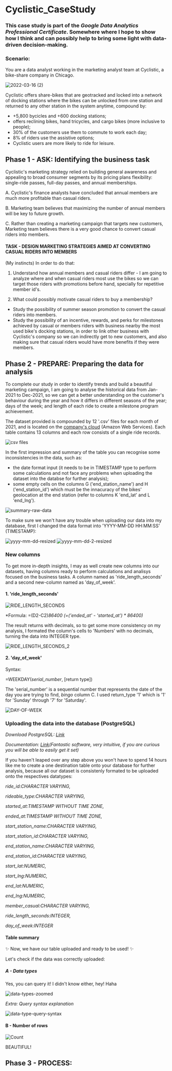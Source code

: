# Cyclistic_CaseStudy

### This case study is part of the *Google Data Analytics Professional Certificate*. Somewhere where I hope to show how I think and can possibly help to bring some light with data-driven decision-making.


### Scenario:
You are a data analyst working in the marketing analyst team at Cyclistic, a bike-share company in Chicago.


![2022-03-16 (2)](https://user-images.githubusercontent.com/101608594/158488919-b132478a-391d-4a1d-94a4-abd91b89cb83.png)


Cyclistic offers share-bikes that are geotracked and locked into a network of docking stations where the bikes can be unlocked from one station and returned to any other station in the system anytime, compound by:
* +5,800 bycicles and +600 docking stations;
* offers reclining bikes, hand tricycles, and cargo bikes (more inclusive to people);
* 30% of the customers use them to commute to work each day;
* 8% of riders use the assistive options;
* Cyclistic users are more likely to ride for leisure.


## Phase 1 - ASK: Identifying the business task


Cyclistic's marketing strategy relied on building general awareness and appealing to broad consumer segments by its pricing plans flexibility: single-ride passes, full-day passes, and annual memberships.

  A. Cyclistic's finance analysts have concluded that annual members are much more profitable than casual riders.
  
  B. Marketing team believes that maximizing the number of annual members will be key to future growth.
  
  C. Rather than creating a marketing campaign that targets new customers, Marketing team believes there is a very good chance to convert casual riders into members.


#### TASK - DESIGN MARKETING STRATEGIES AIMED AT CONVERTING CASUAL RIDERS INTO MEMBERS


(My instincts) In order to do that:

1. Understand how annual members and casual riders differ - I am going to analyze where and when casual riders most use the bikes so we can target those riders with promotions before hand, specially for repetitive member id's.

2. What could possibly motivate casual riders to buy a membership?
  - Study the possibility of summer season promotion to convert the casual riders into members.
  - Study the possibility of an incentive, rewards, and perks for milestones achieved by casual or members riders with business nearby the most used bike's docking stations, in order to link other business with Cyclistic's company so we can indirectly get to new customers, and also making sure that casual riders would have more benefits if they were members.


## Phase 2 - PREPARE: Preparing the data for analysis


To complete our study in order to identify trends and build a beautiful marketing campaign, I am going to analyse the historical data from Jan-2021 to Dec-2021, so we can get a better understanding on the customer's behaviour during the year and how it differs in different seasons of the year; days of the week; and length of each ride to create a milestone program achievement.

The dataset provided is compounded by 12 '.csv' files for each month of 2021, and is located on the [company's cloud](https://divvy-tripdata.s3.amazonaws.com/index.html) (Amazon Web Services). Each table contains 13 columns and each row consists of a single ride records.

![csv files](https://user-images.githubusercontent.com/101608594/158493930-72b0d12f-ec89-47b4-bee3-4fc4f953ab7f.png)


In the first impression and summary of the table you can recognise some inconsistencies in the data, such as:
* the date format input (it needs to be in TIMESTAMP type to perform some calculations and not face any problems when uploading the dataset into the databse for further analysis); 
* some empty cells on the columns G ('end_station_name') and H ('end_station_id') which must be the innacuracy of the bikes' geolocation at the end station (refer to columns K 'end_lat' and L 'end_lng').

![summary-raw-data](https://user-images.githubusercontent.com/101608594/158515301-6e3a6f14-066f-4469-b4e1-38a124508fb4.png)


To make sure we won't have any trouble when uploading our data into my database, first I changed the data format into 'YYYY-MM-DD HH:MM:SS' (TIMESTAMP):

![yyyy-mm-dd-resized](https://user-images.githubusercontent.com/101608594/158520703-9e08c387-ce3d-4ac6-bb68-33e279ec687f.png)
![yyyy-mm-dd-2-resized](https://user-images.githubusercontent.com/101608594/158520697-6db38c97-d969-4274-b048-b0f2a9c71b8a.png)


### New columns


To get more in-depth insights, I may as well create new columns into our datasets, having columns ready to perform calculations and analisys focused on the business tasks. A column named as 'ride_length_seconds' and a second new-column named as 'day_of_week'. 


#### 1. 'ride_length_seconds'

![RIDE_LENGTH_SECONDS](https://user-images.githubusercontent.com/101608594/158522164-9379d60f-38a2-4da2-82cb-b5805ad97c30.gif)

*Formula: =(D2-C2)*86400 (=('ended_at' - 'started_at') * 86400)*

The result returns with decimals, so to get some more consistency on my analysis, I formated the column's cells to 'Numbers' with no decimals, turning the data into INTEGER type.

![RIDE_LENGTH_SECONDS_2](https://user-images.githubusercontent.com/101608594/158523900-11ce93c9-f5b9-4700-9838-965cafd19118.gif)


#### 2. 'day_of_week'


Syntax:

=WEEKDAY(*serial_number*, [return type])

The 'serial_number' is a sequential number that represents the date of the day you are trying to find, *bingo* column C.
I used return_type '1' which is '1' for 'Sunday' through '7' for 'Saturday'.

![DAY-OF-WEEK](https://user-images.githubusercontent.com/101608594/158531145-080a346a-3ca8-40c0-b38c-17a55fe509b7.gif)


### Uploading the data into the database (PostgreSQL)

*Download PostgreSQL: [Link](https://www.postgresql.org/download/)*

*Documentation: [Link](https://www.postgresql.org/docs/14/index.html)(Fantastic software, very intuitive, if you are curious you will be able to easily get it set)*


If you haven't leaped over any step above you won't have to spend 14 hours like me to create a one destination table onto your database for further analysis, because all our dataset is consistenly formated to be uploaded onto the respectives datatypes:

*ride_id:CHARACTER VARYING,* 

*rideable_type:CHARACTER VARYING,* 

*started_at:TIMESTAMP WITHOUT TIME ZONE,* 

*ended_at:TIMESTAMP WITHOUT TIME ZONE,* 

*start_station_name:CHARACTER VARYING,* 

*start_station_id:CHARACTER VARYING,* 

*end_station_name:CHARACTER VARYING,* 

*end_station_id:CHARACTER VARYING,* 

*start_lat:NUMERIC,* 

*start_lng:NUMERIC,* 

*end_lat:NUMERIC,* 

*end_lng:NUMERIC,* 

*member_casual:CHARACTER VARYING,* 

*ride_length_seconds:INTEGER,* 

*day_of_week:INTEGER* 


#### Table summary

✨ Now, we have our table uploaded and ready to be used! ✨

Let's check if the data was correctly uploaded:


##### A - Data types

Yes, you can query it! I didn't know either, hey! Haha

![data-types-zoomed](https://user-images.githubusercontent.com/101608594/158545698-e9da2970-ec78-4167-a558-31c0f960be1c.png)

*Extra: Query syntax explanation*

![data-type-query-syntax](https://user-images.githubusercontent.com/101608594/158544361-415b9a8c-a45e-4ae9-8123-7988a024549e.png)


#### B - Number of rows

![Count](https://user-images.githubusercontent.com/101608594/158545269-83aaaf0e-4027-4ec0-a563-229281bfef4d.png)

BEAUTIFUL!

## Phase 3 - PROCESS:



























